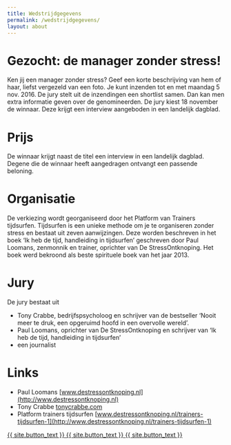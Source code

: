 ```yaml
---
title: Wedstrijdgegevens
permalink: /wedstrijdgegevens/
layout: about
---
```

# Gezocht: de manager zonder stress!

Ken jij een manager zonder stress? Geef een korte beschrijving van hem of haar, liefst vergezeld van een foto. Je kunt inzenden tot en met maandag 5 nov. 2016. De jury stelt uit de inzendingen een shortlist samen. Dan kan men extra informatie geven over de genomineerden. De jury kiest 18 november de winnaar. Deze krijgt een interview aangeboden in een landelijk dagblad.

# Prijs
De winnaar krijgt naast de titel een interview in een landelijk dagblad. Degene die de winnaar heeft aangedragen ontvangt een passende beloning.

# Organisatie
De verkiezing wordt georganiseerd door het Platform van Trainers tijdsurfen. Tijdsurfen is een unieke methode om je te organiseren zonder stress en bestaat uit zeven aanwijzingen. Deze worden beschreven in het boek ‘Ik heb de tijd, handleiding in tijdsurfen’ geschreven door Paul Loomans, zenmonnik en trainer, oprichter van De StressOntknoping. Het boek werd bekroond als beste spirituele boek van het jaar 2013.

# Jury
De jury bestaat uit

- Tony Crabbe, bedrijfspsycholoog en schrijver van de bestseller ‘Nooit meer te druk, een opgeruimd hoofd in een overvolle wereld’.
- Paul Loomans, oprichter van De StressOntknoping en schrijver van ‘Ik heb de tijd, handleiding in tijdsurfen’
- een journalist

# Links
- Paul Loomans [www.destressontknoping.nl](http://www.destressontknoping.nl)
- Tony Crabbe [tonycrabbe.com](http://tonycrabbe.com/busy/)
- Platform trainers tijdsurfen [www.destressontknoping.nl/trainers-tijdsurfen-1](http://www.destressontknoping.nl/trainers-tijdsurfen-1)

<div class="submit-wrapper space-around">
  <a href="https://btn.ymlp.com/xgemhhbegmgmh" class="submit">
    <span class='part space-taker'>{{ site.button_text }}</span>
    <span class='part hover'>{{ site.button_text }}</span>
    <span class='no-hover-wrapper'>
      <span class='part no-hover'>{{ site.button_text }}</span>
    </span>
  </a>
</div>
